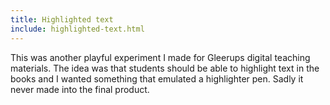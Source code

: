 ```yaml
---
title: Highlighted text
include: highlighted-text.html
---
```


This was another playful experiment I made for Gleerups digital teaching
materials. The idea was that students should be able to highlight text in the
books and I wanted something that emulated a highlighter pen. Sadly it never
made into the final product.

